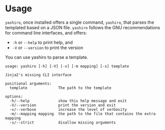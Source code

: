 # Usage

`yashiro`, once installed offers a single command, `yashiro`, that
parses the templated based on a JSON file. `yashiro` follows the GNU
recommendations for command line interfaces, and offers:

-   `-h` or `--help` to print help, and
-   `-V` or `--version` to print the version

You can use yashiro to parse a template.

```console
usage: yashiro [-h] [-V] [-v] [-m mapping] [-s] template

Jinja2's missing CLI interface

positional arguments:
  template              The path to the template

options:
  -h/--help             show this help message and exit
  -V/--version          print the version and exit
  -v/--verbose          increase the level of verbosity
  -m/--mapping mapping  the path to the file that contains the extra mapping
  -s/--strict           disallow missing arguments
```
